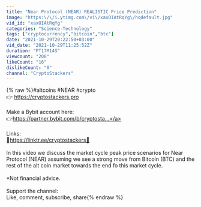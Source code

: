 ```yaml
---
title: "Near Protocol (NEAR) REALISTIC Price Prediction"
image: "https:\/\/i.ytimg.com\/vi\/xaxOIAtRqYg\/hqdefault.jpg"
vid_id: "xaxOIAtRqYg"
categories: "Science-Technology"
tags: ["cryptocurrency","bitcoin","btc"]
date: "2021-10-29T20:22:50+03:00"
vid_date: "2021-10-29T11:25:52Z"
duration: "PT17M14S"
viewcount: "208"
likeCount: "16"
dislikeCount: "0"
channel: "CryptoStackers"
---
```

{% raw %}#altcoins #NEAR #crypto<br />👉 <a rel="nofollow" target="blank" href="https://cryptostackers.pro">https://cryptostackers.pro</a><br /><br />Make a Bybit account here:<br />👉<a rel="nofollow" target="blank" href="https://partner.bybit.com/b/cryptosta...">https://partner.bybit.com/b/cryptosta...</a><br /><br />Links:<br />🔗<a rel="nofollow" target="blank" href="https://linktr.ee/cryptostackers🔗">https://linktr.ee/cryptostackers🔗</a><br /><br />In this video we discuss the market cycle peak price scenarios for Near Protocol (NEAR) assuming we see a strong move from Bitcoin (BTC) and the rest of the alt coin market towards the end fo this market cycle.<br /><br />*Not financial advice.<br /><br />Support the channel:<br />Like, comment, subscribe, share{% endraw %}
